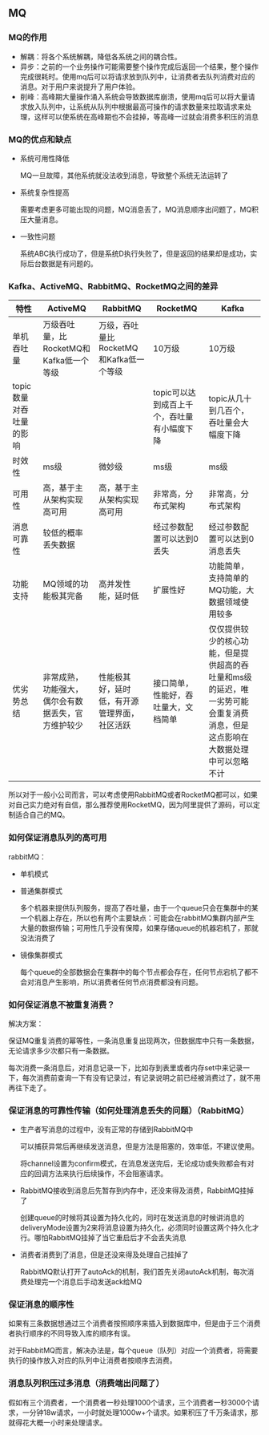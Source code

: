 ## MQ

### MQ的作用

* 解耦：将各个系统解耦，降低各系统之间的耦合性。
* 异步：之前的一个业务操作可能需要整个操作完成后返回一个结果，整个操作完成很耗时。使用mq后可以将请求放到队列中，让消费者去队列消费对应的消息。对于用户来说提升了用户体验。
* 削峰：高峰期大量操作涌入系统会导致数据库崩溃，使用mq后可以将大量请求放入队列中，让系统从队列中根据最高可操作的请求数量来拉取请求来处理，这样可以使系统在高峰期也不会挂掉，等高峰一过就会消费多积压的消息

### MQ的优点和缺点

* 系统可用性降低

  MQ一旦故障，其他系统就没法收到消息，导致整个系统无法运转了

* 系统复杂性提高

  需要考虑更多可能出现的问题，MQ消息丢了，MQ消息顺序出问题了，MQ积压大量消息。

* 一致性问题

  系统ABC执行成功了，但是系统D执行失败了，但是返回的结果却是成功，实际后台数据是有问题的。

### Kafka、ActiveMQ、RabbitMQ、RocketMQ之间的差异

| 特性                    | ActiveMQ                                           | RabbitMQ                                     | RocketMQ                                    | Kafka                                                        |
| ----------------------- | -------------------------------------------------- | -------------------------------------------- | ------------------------------------------- | ------------------------------------------------------------ |
| 单机吞吐量              | 万级吞吐量，比RocketMQ和Kafka低一个等级            | 万级，吞吐量比RocketMQ和Kafka低一个等级      | 10万级                                      | 10万级                                                       |
| topic数量对吞吐量的影响 |                                                    |                                              | topic可以达到成百上千个，吞吐量有小幅度下降 | topic从几十到几百个，吞吐量会大幅度下降                      |
| 时效性                  | ms级                                               | 微妙级                                       | ms级                                        | ms级                                                         |
| 可用性                  | 高，基于主从架构实现高可用                         | 高，基于主从架构实现高可用                   | 非常高，分布式架构                          | 非常高，分布式架构                                           |
| 消息可靠性              | 较低的概率丢失数据                                 |                                              | 经过参数配置可以达到0丢失                   | 经过参数配置可以达到0消息丢失                                |
| 功能支持                | MQ领域的功能极其完备                               | 高并发性能，延时低                           | 扩展性好                                    | 功能简单，支持简单的MQ功能，大数据领域使用较多               |
| 优劣势总结              | 非常成熟，功能强大，偶尔会有数据丢失，官方维护较少 | 性能极其好，延时低，有开源管理界面，社区活跃 | 接口简单，性能好，吞吐量大，文档简单        | 仅仅提供较少的核心功能，但是提供超高的吞吐量和ms级的延迟，唯一劣势可能会重复消费消息，但是这点影响在大数据处理中可以忽略不计 |

所以对于一般小公司而言，可以考虑使用RabbitMQ或者RocketMQ都可以，如果对自己实力绝对有自信，那么推荐使用RocketMQ，因为阿里提供了源码，可以定制适合自己的MQ。

### 如何保证消息队列的高可用

rabbitMQ：

* 单机模式

* 普通集群模式

  多个机器来提供队列服务，提高了吞吐量，由于一个queue只会在集群中的某一个机器上存在，所以也有两个主要缺点：可能会在rabbitMQ集群内部产生大量的数据传输；可用性几乎没有保障，如果存储queue的机器宕机了，那就没法消费了

* 镜像集群模式

  每个queue的全部数据会在集群中的每个节点都会存在，任何节点宕机了都不会对消息产生影响，所以消费者任何节点消费都没有问题。

### 如何保证消息不被重复消费？

解决方案：

保证MQ重复消费的幂等性，一条消息重复出现两次，但数据库中只有一条数据，无论请求多少次都只有一条数据。

每次消费一条消息后，对消息记录一下，比如存到表里或者内存set中来记录一下，每次消费前查询一下有没有记录过，有记录说明之前已经被消费过了，就不用再往下走了。

### 保证消息的可靠性传输（如何处理消息丢失的问题）（RabbitMQ）

* 生产者写消息的过程中，没有正常的存储到RabbitMQ中

  可以捕获异常后再继续发送消息，但是方法是阻塞的，效率低，不建议使用。

  将channel设置为confirm模式，在消息发送完后，无论成功或失败都会有对应的回调方法来执行后续操作，不会阻塞请求。

* RabbitMQ接收到消息后先暂存到内存中，还没来得及消费，RabbitMQ挂掉了

  创建queue的时候将其设置为持久化的，同时在发送消息的时候讲消息的deliveryMode设置为2来将消息设置为持久化，必须同时设置这两个持久化才行。哪怕RabbitMQ挂掉了当它重启后才不会丢失消息

* 消费者消费到了消息，但是还没来得及处理自己挂掉了

  RabbitMQ默认打开了autoAck的机制，我们首先关闭autoAck机制，每次消费处理完一个消息后手动发送ack给MQ

### 保证消息的顺序性

如果有三条数据想通过三个消费者按照顺序来插入到数据库中，但是由于三个消费者执行顺序的不同导致入库的顺序有误。

对于RabbitMQ而言，解决办法是，每个queue（队列）对应一个消费者，将需要执行的操作放入对应的队列中让消费者按顺序去消费。

### 消息队列积压过多消息（消费端出问题了）

假如有三个消费者，一个消费者一秒处理1000个请求，三个消费者一秒3000个请求，一分钟18w请求，一小时就处理1000w+个请求。如果积压了千万条请求，那就得花大概一小时来处理请求。

























